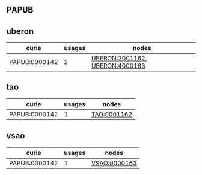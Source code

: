 # `PAPUB`

## uberon

| curie         |   usages | nodes                                                                                                            |
|---------------|----------|------------------------------------------------------------------------------------------------------------------|
| PAPUB:0000142 |        2 | [UBERON:2001162](https://bioregistry.io/UBERON:2001162), [UBERON:4000163](https://bioregistry.io/UBERON:4000163) |

## tao

| curie         |   usages | nodes                                             |
|---------------|----------|---------------------------------------------------|
| PAPUB:0000142 |        1 | [TAO:0001162](https://bioregistry.io/TAO:0001162) |

## vsao

| curie         |   usages | nodes                                               |
|---------------|----------|-----------------------------------------------------|
| PAPUB:0000142 |        1 | [VSAO:0000163](https://bioregistry.io/VSAO:0000163) |

